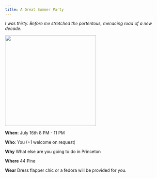 ```yaml
---
title: A Great Summer Party
---
```

_I was thirty. Before me stretched the portentous, menacing road of a new decade._

<img src="https://user-images.githubusercontent.com/7445414/178367612-1320ed9b-9062-4dea-bf61-c623ce92fa0b.png?raw=true" width="300">

**When:** July 16th 8 PM - 11 PM

**Who**: You (+1 welcome on request)

**Why** What else are you going to do in Princeton

**Where** 44 Pine

**Wear** Dress flapper chic or a fedora will be provided for you.  
